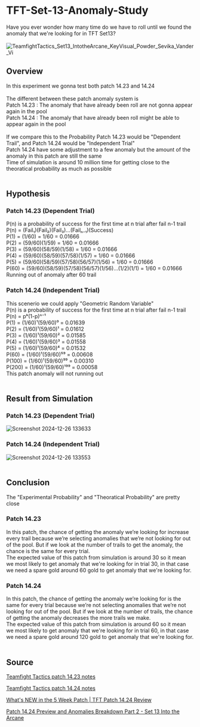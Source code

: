 # TFT-Set-13-Anomaly-Study
Have you ever wonder how many time do we have to roll until we found the anomaly that we're looking for in TFT Set13? <br><br>
![TeamfightTactics_Set13_IntotheArcane_KeyVisual_Powder_Sevika_Vander_Vi](https://github.com/user-attachments/assets/cf9b3a1e-c547-4252-b89f-c8ebfa2e9658)


## Overview
In this experiment we gonna test both patch 14.23 and 14.24 <br><br>
The different between these patch anomaly system is <br>
Patch 14.23 : The anomaly that have already been roll are not gonna appear again in the pool <br>
Patch 14.24 : The anomaly that have already been roll might be able to appear again in the pool <br><br>
If we compare this to the Probability Patch 14.23 would be "Dependent Trail", and Patch 14.24 would be "Independent Trial" <br>
Patch 14.24 have some adjustment to a few anomaly but the amount of the anomaly in this patch are still the same <br>
Time of simulation is around 10 million time for getting close to the theoratical probability as much as possible <br>
<br>


## Hypothesis
### Patch 14.23 (Dependent Trial)
P(n) is a probability of success for the first time at n trial after fail n-1 trail <br>
P(n) = (Fail₁)(Fail₂)(Fail₃)...(Failₙ₋₁)(Success) <br> 
P(1) = (1/60) = 1/60 = 0.01666 <br>
P(2) = (59/60)(1/59) = 1/60 = 0.01666 <br>
P(3) = (59/60)(58/59)(1/58) = 1/60 = 0.01666 <br>
P(4) = (59/60)(58/59)(57/58)(1/57) = 1/60 = 0.01666 <br>
P(5) = (59/60)(58/59)(57/58)(56/57)(1/56) = 1/60 = 0.01666 <br>
P(60) = (59/60)(58/59)(57/58)(56/57)(1/56)...(1/2)(1/1) = 1/60 = 0.01666 <br>
Running out of anomaly after 60 trail <br>

### Patch 14.24 (Independent Trial)
This scenerio we could apply "Geometric Random Variable" <br>
P(n) is a probability of success for the first time at n trial after fail n-1 trail <br>
P(n) = pᵏ(1-p)ⁿ⁻¹ <br>
P(1) = (1/60)¹(59/60)⁰ = 0.01639 <br>
P(2) = (1/60)¹(59/60)¹ = 0.01612 <br>
P(3) = (1/60)¹(59/60)² = 0.01585 <br>
P(4) = (1/60)¹(59/60)³ = 0.01558 <br>
P(5) = (1/60)¹(59/60)⁴ = 0.01532 <br>
P(60) = (1/60)¹(59/60)⁵⁹ = 0.00608 <br>
P(100) = (1/60)¹(59/60)⁹⁹ = 0.00310 <br>
P(200) = (1/60)¹(59/60)¹⁹⁹ = 0.00058 <br>
This patch anomaly will not running out <br><br>


## Result from Simulation
### Patch 14.23 (Dependent Trial)
![Screenshot 2024-12-26 133633](https://github.com/user-attachments/assets/1eb0b984-6dab-4ce6-a623-114caab2e263)

### Patch 14.24 (Independent Trial)
![Screenshot 2024-12-26 133553](https://github.com/user-attachments/assets/2aa86f92-2e7c-49f2-b24f-e2a647bb4d87)
<br><br>

## Conclusion
The "Experimental Probability" and "Theoratical Probability" are pretty close

### Patch 14.23 
In this patch, the chance of getting the anomaly we’re looking for increase every trail because we’re selecting anomalies that we’re not looking for out of the pool. But if we look at the number of trails to get the anomaly, the chance is the same for every trial. <br>
The expected value of this patch from simulation is around 30 so it mean we most likely to get anomaly that we're looking for in trial 30, in that case we need a spare gold around 60 gold to get anomaly that we're looking for.

### Patch 14.24 
In this patch, the chance of getting the anomaly we’re looking for is the same for every trial because we’re not selecting anomalies that we’re not looking for out of the pool. But if we look at the number of trails, the chance of getting the anomaly decreases the more trails we make. <br>
The expected value of this patch from simulation is around 60 so it mean we most likely to get anomaly that we're looking for in trial 60, in that case we need a spare gold around 120 gold to get anomaly that we're looking for.
<br><br>

## Source
<a href="https://teamfighttactics.leagueoflegends.com/en-sg/news/game-updates/teamfight-tactics-patch-14-23-notes/">Teamfight Tactics patch 14.23 notes</a>
<br>

<a href="https://teamfighttactics.leagueoflegends.com/en-ph/news/game-updates/teamfight-tactics-patch-14-24-notes/">Teamfight Tactics patch 14.24 notes</a>
<br>

<a href="https://youtu.be/h6QdOe8kUDM?si=xlZhD0uz-pEDYvyN">What's NEW in the 5 Week Patch | TFT Patch 14.24 Review</a>
<br>

<a href="https://youtu.be/WJQswHGe5sU?si=S3EnpCjzm_eOXJZ_">Patch 14.24 Preview and Anomalies Breakdown Part 2 - Set 13 Into the Arcane</a>
<br>
